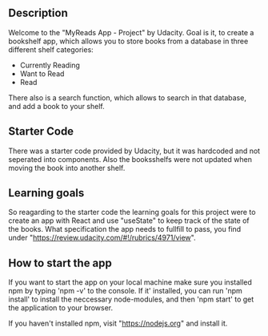 
## Description

Welcome to the "MyReads App - Project" by Udacity.
Goal is it, to create a bookshelf app, which allows you to store books from a database in three different shelf categories: 
- Currently Reading
- Want to Read
- Read

There also is a search function, which allows to search in that database, and add a book to your shelf.

## Starter Code

There was a starter code provided by Udacity, but it was hardcoded and not seperated into components. Also the booksshelfs were not updated when moving the book into another shelf.

## Learning goals

So reagarding to the starter code the learning goals for this project were to create an app with React and use "useState" to keep track of the state of the books. What specification the app needs to fullfill to pass, you find under "https://review.udacity.com/#!/rubrics/4971/view".

## How to start the app

If you want to start the app on your local machine make sure you installed npm by typing 'npm -v' to the console. 
If it' installed, you can run 'npm install' to install the neccessary node-modules, and then 'npm start' to get the application to your browser.

If you haven't installed npm, visit "https://nodejs.org" and install it. 